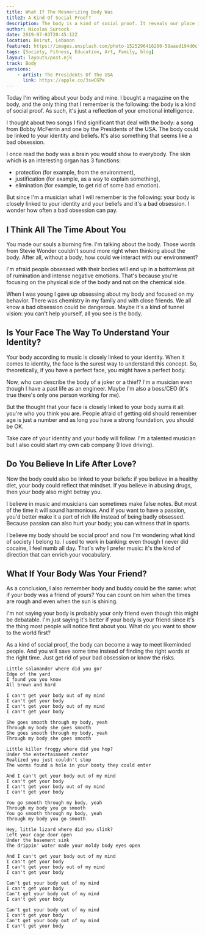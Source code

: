 ```yaml
---
title: What If The Mesmerizing Body Was 
title2: A Kind Of Social Proof?
description: The body is a kind of social proof. It reveals our place in the universe and our legitimacy. No wonder people obsess about it, like our teenagers.
author: Nicolas Sursock
date: 2019-07-03T20:45:12Z
location: Beirut, Lebanon
featured: https://images.unsplash.com/photo-1525296416200-59aaed194d0c?ixlib=rb-1.2.1&ixid=MnwxMjA3fDB8MHxwaG90by1wYWdlfHx8fGVufDB8fHx8&auto=format&fit=crop
tags: [Society, Fitness, Education, Art, Family, blog]
layout: layouts/post.njk
track: Body
versions:
    - artist: The Presidents Of The USA
      link: https://apple.co/3swCGPe
---
```


Today I'm writing about your body and mine. I bought a magazine on the body, and the only thing that I remember is the following: the body is a kind of social proof. As such, it's just a reflection of your emotional intelligence.

I thought about two songs I find significant that deal with the body: a song from Bobby McFerrin and one by the Presidents of the USA. The body could be linked to your identity and beliefs. It's also something that seems like a bad obsession.

I once read the body was a brain you would show to everybody. The skin which is an interesting organ has 3 functions:
 - protection (for example, from the environment),
 - justification (for example, as a way to explain something),
 - elimination (for example, to get rid of some bad emotion).

But since I'm a musician what I will remember is the following: your body is closely linked to your identity and your beliefs and it's a bad obsession. I wonder how often a bad obsession can pay.

## I Think All The Time About You
You made our souls a burning fire. I'm talking about the body. Those words from Stevie Wonder couldn't sound more right when thinking about the body. After all, without a body, how could we interact with our environment?

I'm afraid people obsessed with their bodies will end up in a bottomless pit of rumination and intense negative emotions. That's because you're focusing on the physical side of the body and not on the chemical side.

When I was young I gave up obsessing about my body and focused on my behavior. There was chemistry in my family and with close friends. We all know a bad obsession could be dangerous. Maybe it's a kind of tunnel vision: you can't help yourself, all you see is the body.

## Is Your Face The Way To Understand Your Identity?
Your body according to music is closely linked to your identity. When it comes to identity, the face is the surest way to understand this concept. So, theoretically, if you have a perfect face, you might have a perfect body.

Now, who can describe the body of a joker or a thief? I'm a musician even though I have a past life as an engineer. Maybe I'm also a boss/CEO (it's true there's only one person working for me).

But the thought that your face is closely linked to your body sums it all: you're who you think you are. People afraid of getting old should remember age is just a number and as long you have a strong foundation, you should be OK.

Take care of your identity and your body will follow. I'm a talented musician but I also could start my own cab company (I love driving).

## Do You Believe In Life After Love?
Now the body could also be linked to your beliefs: if you believe in a healthy diet, your body could reflect that mindset. If you believe in abusing drugs, then your body also might betray you.

I believe in music and musicians can sometimes make false notes. But most of the time it will sound harmonious. And if you want to have a passion, you'd better make it a part of rich life instead of being badly obsessed. Because passion can also hurt your body; you can witness that in sports.

I believe my body should be social proof and now I'm wondering what kind of society I belong to. I used to work in banking: even though I never did cocaine, I feel numb all day. That's why I prefer music: it's the kind of direction that can enrich your vocabulary.

## What If Your Body Was Your Friend?
As a conclusion, I also remember body and buddy could be the same: what if your body was a friend of yours? You can count on him when the times are rough and even when the sun is shining.

I'm not saying your body is probably your only friend even though this might be debatable. I'm just saying it's better if your body is your friend since it's the thing most people will notice first about you. What do you want to show to the world first?

As a kind of social proof, the body can become a way to meet likeminded people. And you will save some time instead of finding the right words at the right time. Just get rid of your bad obsession or know the risks.

```
Little salamander where did you go?
Edge of the yard
I found you you know
All brown and hard

I can't get your body out of my mind
I can't get your body
I can't get your body out of my mind
I can't get your body

She goes smooth through my body, yeah
Through my body she goes smooth
She goes smooth through my body, yeah
Through my body she goes smooth

Little killer froggy where did you hop?
Under the entertainment center
Realized you just couldn't stop
The worms found a hole in your booty they could enter

And I can't get your body out of my mind
I can't get your body
I can't get your body out of my mind
I can't get your body

You go smooth through my body, yeah
Through my body you go smooth
You go smooth through my body, yeah
Through my body you go smooth

Hey, little lizard where did you slink?
Left your cage door open
Under the basement sink
The drippin' water made your moldy body eyes open

And I can't get your body out of my mind
I can't get your body
I can't get your body out of my mind
I can't get your body

Can't get your body out of my mind
I can't get your body
Can't get your body out of my mind
I can't get your body

Can't get your body out of my mind
I can't get your body
Can't get your body out of my mind
I can't get your body
```
